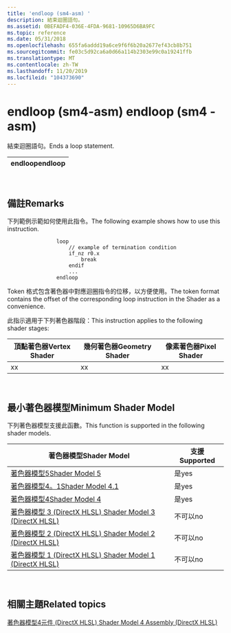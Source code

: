 ```yaml
---
title: 'endloop (sm4-asm) '
description: 結束迴圈語句。
ms.assetid: 0BEFADF4-036E-4FDA-9681-10965D6BA9FC
ms.topic: reference
ms.date: 05/31/2018
ms.openlocfilehash: 655fa6addd19a6ce9f6f6b20a2677ef43cb8b751
ms.sourcegitcommit: fe03c5d92ca6a0d66a114b2303e99c0a19241ffb
ms.translationtype: MT
ms.contentlocale: zh-TW
ms.lasthandoff: 11/20/2019
ms.locfileid: "104373690"
---
```

# <a name="endloop-sm4---asm"></a><span data-ttu-id="c66e4-103">endloop (sm4-asm) </span><span class="sxs-lookup"><span data-stu-id="c66e4-103">endloop (sm4 - asm)</span></span>

<span data-ttu-id="c66e4-104">結束迴圈語句。</span><span class="sxs-lookup"><span data-stu-id="c66e4-104">Ends a loop statement.</span></span>



| <span data-ttu-id="c66e4-105">endloop</span><span class="sxs-lookup"><span data-stu-id="c66e4-105">endloop</span></span> |
|---------|



 

## <a name="remarks"></a><span data-ttu-id="c66e4-106">備註</span><span class="sxs-lookup"><span data-stu-id="c66e4-106">Remarks</span></span>

<span data-ttu-id="c66e4-107">下列範例示範如何使用此指令。</span><span class="sxs-lookup"><span data-stu-id="c66e4-107">The following example shows how to use this instruction.</span></span>

``` syntax
                loop
                    // example of termination condition
                    if_nz r0.x
                        break
                    endif
                    ...
                endloop
```

<span data-ttu-id="c66e4-108">Token 格式包含著色器中對應迴圈指令的位移，以方便使用。</span><span class="sxs-lookup"><span data-stu-id="c66e4-108">The token format contains the offset of the corresponding loop instruction in the Shader as a convenience.</span></span>

<span data-ttu-id="c66e4-109">此指示適用于下列著色器階段：</span><span class="sxs-lookup"><span data-stu-id="c66e4-109">This instruction applies to the following shader stages:</span></span>



| <span data-ttu-id="c66e4-110">頂點著色器</span><span class="sxs-lookup"><span data-stu-id="c66e4-110">Vertex Shader</span></span> | <span data-ttu-id="c66e4-111">幾何著色器</span><span class="sxs-lookup"><span data-stu-id="c66e4-111">Geometry Shader</span></span> | <span data-ttu-id="c66e4-112">像素著色器</span><span class="sxs-lookup"><span data-stu-id="c66e4-112">Pixel Shader</span></span> |
|---------------|-----------------|--------------|
| <span data-ttu-id="c66e4-113">x</span><span class="sxs-lookup"><span data-stu-id="c66e4-113">x</span></span>             | <span data-ttu-id="c66e4-114">x</span><span class="sxs-lookup"><span data-stu-id="c66e4-114">x</span></span>               | <span data-ttu-id="c66e4-115">x</span><span class="sxs-lookup"><span data-stu-id="c66e4-115">x</span></span>            |



 

## <a name="minimum-shader-model"></a><span data-ttu-id="c66e4-116">最小著色器模型</span><span class="sxs-lookup"><span data-stu-id="c66e4-116">Minimum Shader Model</span></span>

<span data-ttu-id="c66e4-117">下列著色器模型支援此函數。</span><span class="sxs-lookup"><span data-stu-id="c66e4-117">This function is supported in the following shader models.</span></span>



| <span data-ttu-id="c66e4-118">著色器模型</span><span class="sxs-lookup"><span data-stu-id="c66e4-118">Shader Model</span></span>                                              | <span data-ttu-id="c66e4-119">支援</span><span class="sxs-lookup"><span data-stu-id="c66e4-119">Supported</span></span> |
|-----------------------------------------------------------|-----------|
| [<span data-ttu-id="c66e4-120">著色器模型5</span><span class="sxs-lookup"><span data-stu-id="c66e4-120">Shader Model 5</span></span>](d3d11-graphics-reference-sm5.md)        | <span data-ttu-id="c66e4-121">是</span><span class="sxs-lookup"><span data-stu-id="c66e4-121">yes</span></span>       |
| [<span data-ttu-id="c66e4-122">著色器模型4。1</span><span class="sxs-lookup"><span data-stu-id="c66e4-122">Shader Model 4.1</span></span>](dx-graphics-hlsl-sm4.md)              | <span data-ttu-id="c66e4-123">是</span><span class="sxs-lookup"><span data-stu-id="c66e4-123">yes</span></span>       |
| [<span data-ttu-id="c66e4-124">著色器模型4</span><span class="sxs-lookup"><span data-stu-id="c66e4-124">Shader Model 4</span></span>](dx-graphics-hlsl-sm4.md)                | <span data-ttu-id="c66e4-125">是</span><span class="sxs-lookup"><span data-stu-id="c66e4-125">yes</span></span>       |
| [<span data-ttu-id="c66e4-126">著色器模型 3 (DirectX HLSL) </span><span class="sxs-lookup"><span data-stu-id="c66e4-126">Shader Model 3 (DirectX HLSL)</span></span>](dx-graphics-hlsl-sm3.md) | <span data-ttu-id="c66e4-127">不可以</span><span class="sxs-lookup"><span data-stu-id="c66e4-127">no</span></span>        |
| [<span data-ttu-id="c66e4-128">著色器模型 2 (DirectX HLSL) </span><span class="sxs-lookup"><span data-stu-id="c66e4-128">Shader Model 2 (DirectX HLSL)</span></span>](dx-graphics-hlsl-sm2.md) | <span data-ttu-id="c66e4-129">不可以</span><span class="sxs-lookup"><span data-stu-id="c66e4-129">no</span></span>        |
| [<span data-ttu-id="c66e4-130">著色器模型 1 (DirectX HLSL) </span><span class="sxs-lookup"><span data-stu-id="c66e4-130">Shader Model 1 (DirectX HLSL)</span></span>](dx-graphics-hlsl-sm1.md) | <span data-ttu-id="c66e4-131">不可以</span><span class="sxs-lookup"><span data-stu-id="c66e4-131">no</span></span>        |



 

## <a name="related-topics"></a><span data-ttu-id="c66e4-132">相關主題</span><span class="sxs-lookup"><span data-stu-id="c66e4-132">Related topics</span></span>

<dl> <dt>

[<span data-ttu-id="c66e4-133">著色器模型4元件 (DirectX HLSL) </span><span class="sxs-lookup"><span data-stu-id="c66e4-133">Shader Model 4 Assembly (DirectX HLSL)</span></span>](dx-graphics-hlsl-sm4-asm.md)
</dt> </dl>

 

 




